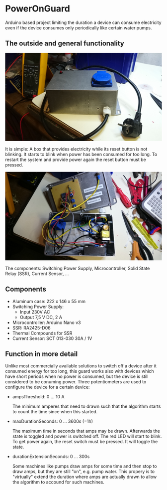 # PowerOnGuard
Arduino based project limiting the duration a device can consume electricity even if the device consumes only periodically like certain water pumps.

## The outside and general functionality
![PowerOnGuard1](docs/DSC_0082.JPG)

It is simple: A box that provides electricity while its reset button is not blinking. It starts to blink when power has been consumed for too long. To restart the system and provide power again the reset button must be pressed.

![PowerOnGuard1](docs/DSC_0081.JPG)

The components: Switching Power Supply, Microcontroller, Solid State Relay (SSR), Current Sensor, ...

## Components

* Aluminum case: 222 x 146 x 55 mm
* Switching Power Supply: 
  * Input 230V AC
  * Output 7,5 V DC, 2 A
* Microcontroller: Arduino Nano v3
* SSR: RA2425-D06
* Thermal Compounds for SSR
* Current Sensor: SCT 013-030 30A / 1V

## Function in more detail
Unlike most commercially available solutions to switch off a device after it consumed energy for too long, this guard works also with devices which have short periods when no power is consumed, but the device is still considered to be conuming power.
Three potentiometers are used to configure the device for a certain device:
* ampsThreshold: 0 ... 10 A

  The minimum amperes that need to drawn such that the algorithm starts to count the time since when this started.
* maxDurationSeconds: 0 ... 3600s (=1h)

  The maximum time in seconds that amps may be drawn. Afterwards the state is toggled and power is switched off.
  The red LED will start to blink. To get power again, the reset switch must be pressed. It will toggle the state.
* durationExtensionSeconds: 0 ... 300s

  Some machines like pumps draw amps for some time and then stop to draw amps, but they are still "on", e.g. pump water.
  This propery is to "virtually" extend the duration where amps are actually drawn to allow the algorithm to accound for such machines.

